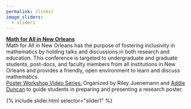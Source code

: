 ```yaml
---
permalink: /links/
image_sliders:
  - slider1
---
```

[**Math for All in New Orleans**](https://sites.google.com/view/mathforallnola)   
Math for All in New Orleans has the purpose of fostering inclusivity in mathematics by holding talks and discussions in both research and education. This conference is targeted to undergraduate and graduate students, post-docs, and faculty members from all institutions in New Orleans and provides a friendly, open environment to learn and discuss mathematics.    
[Poster Workshop Video Series:](https://sites.google.com/view/mathforallnola/poster-workshop?authuser=0) Organized by Riley Juenemann and [Addie Duncan](https://www.addieduncan.com/home) to guide students in preparing and presenting a research poster.

{% include slider.html selector="slider1" %}
